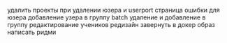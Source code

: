удалить проекты при удалении юзера и userport
страница ошибки для юзера
добавление узера в группу
batch удаление и добавление в группу
редактирование учеников
редизайн
завернуть в докер образ
написать ридми